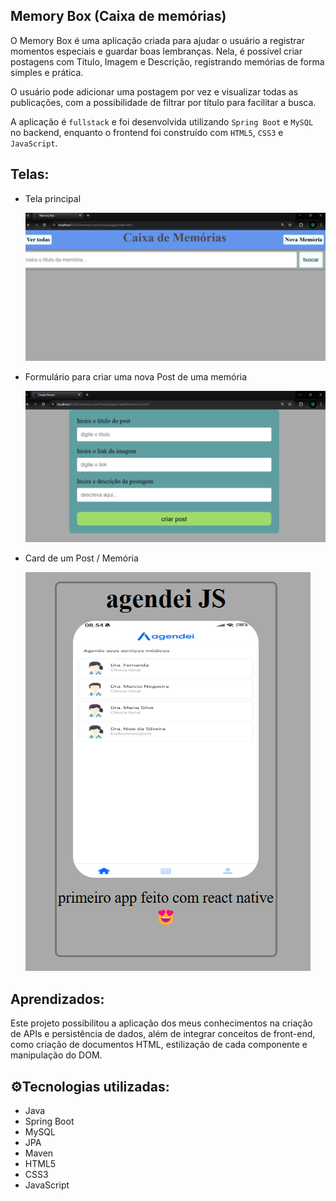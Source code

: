 ## Memory Box (Caixa de memórias)

O Memory Box é uma aplicação criada para ajudar o usuário a registrar momentos especiais e guardar boas lembranças. 
Nela, é possível criar postagens com Título, Imagem e Descrição, registrando memórias de forma simples e prática.

O usuário pode adicionar uma postagem por vez e visualizar todas as publicações, com a possibilidade de filtrar 
por título para facilitar a busca.

A aplicação é `fullstack` e foi desenvolvida utilizando `Spring Boot` e `MySQL` no backend, enquanto o frontend foi 
construído com `HTML5`, `CSS3` e `JavaScript`.

## Telas:

- Tela principal
  
  <img src="https://github.com/victordev018/assetes-readme/blob/main/memorybox-assets/mb-home.png" alt="HOME" />

- Formulário para criar uma nova Post de uma memória

  <img src="https://github.com/victordev018/assetes-readme/blob/main/memorybox-assets/mb-form.png" alt="FORM" />
  
- Card de um Post / Memória

  <img src="https://github.com/victordev018/assetes-readme/blob/main/memorybox-assets/mb-card.png" alt="CARD" />

## Aprendizados:

Este projeto possibilitou a aplicação dos meus conhecimentos na criação de APIs e persistência de dados, além de integrar 
conceitos de front-end, como criação de documentos HTML, estilização de cada componente e manipulação do DOM.

## ⚙️Tecnologias utilizadas:
- Java
- Spring Boot
- MySQL
- JPA
- Maven
- HTML5
- CSS3
- JavaScript

